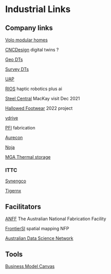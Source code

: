 # Industrial Links
<!-- Industrial contracts -->

## Company links
[Volo modular homes](http://www.volomodular.com.au/residential-modular-home/)

[CNCDesign](https://www.cncdesign.com.au/) digital twins ?

[Geo DTs](https://www.aamgroup.com/)

[Survey DTs](https://www.fugro.com/)

[UAP](https://cooperativeresearch.org.au/robot-artist-with-eyes-delivers-international-growth-for-aussie-company-and-creates-new-jobs-for-humans/)

[RIOS](https://www.rios.ai/) haptic robotics plus ai

[Steel Central](https://www.steelcentral.com.au/) MacKay visit Dec 2021

[Hallowed Footwear](https://hallowedfootwear.com.au/) 2022 project

[ydrive](http://ydrive.me/)

[PFI](https://www.pfi.com.au/) fabrication

[Aurecon](https://www.aurecongroup.com/)

[Noja](https://www.nojapower.com.au/)

[MGA Thermal storage](https://www.mgathermalstorage.com/about)

### ITTC
[Synengco](https://synengco.com/)

[Tigernx](https://www.tigernix.com/about-us)

## Facilitators
[ANFF](https://www.anff.org.au/) The Australian National Fabrication Facility

[FrontierSI](https://frontiersi.com.au/) spatial mapping NFP

[Australian Data Science Network](https://www.australiandatascience.net/)

## Tools
[Business Model Canvas](https://miro.com/app/board/o9J_l_ZGBKg=/?utm_campaign=Free%20Tools%20Download&utm_medium=email&_hsmi=135218566&_hsenc=p2ANqtz--H0vvrTVRYjtkhRYr98oUCnF0RVJWbmTTOSacHTUznCe60B8-a1ic4SC_B5J9RXinJc9H1pYux5fP3Kg6QxwcfJSsVH9BKMq93CviMKyr0CaMvvms&utm_content=135218566&utm_source=hs_automation)
